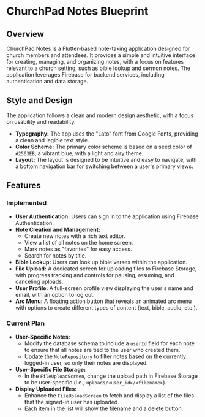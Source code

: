 
# ChurchPad Notes Blueprint

## Overview

ChurchPad Notes is a Flutter-based note-taking application designed for church members and attendees. It provides a simple and intuitive interface for creating, managing, and organizing notes, with a focus on features relevant to a church setting, such as bible lookup and sermon notes. The application leverages Firebase for backend services, including authentication and data storage.

## Style and Design

The application follows a clean and modern design aesthetic, with a focus on usability and readability.

*   **Typography:** The app uses the "Lato" font from Google Fonts, providing a clean and legible text style.
*   **Color Scheme:** The primary color scheme is based on a seed color of `#2563EB`, a vibrant blue, with a light and airy theme.
*   **Layout:** The layout is designed to be intuitive and easy to navigate, with a bottom navigation bar for switching between a user's primary views.

## Features

### Implemented

*   **User Authentication:** Users can sign in to the application using Firebase Authentication.
*   **Note Creation and Management:**
    *   Create new notes with a rich text editor.
    *   View a list of all notes on the home screen.
    *   Mark notes as "favorites" for easy access.
    *   Search for notes by title.
*   **Bible Lookup:** Users can look up bible verses within the application.
*   **File Upload:** A dedicated screen for uploading files to Firebase Storage, with progress tracking and controls for pausing, resuming, and canceling uploads.
*   **User Profile:** A full-screen profile view displaying the user's name and email, with an option to log out.
*   **Arc Menu:** A floating action button that reveals an animated arc menu with options to create different types of content (text, bible, audio, etc.).

### Current Plan

*   **User-Specific Notes:**
    *   Modify the database schema to include a `userId` field for each note to ensure that all notes are tied to the user who created them.
    *   Update the `NoteRepository` to filter notes based on the currently logged-in user, so only their notes are displayed.
*   **User-Specific File Storage:**
    *   In the `FileUploadScreen`, change the upload path in Firebase Storage to be user-specific (i.e., `uploads/<user_id>/<filename>`).
*   **Display Uploaded Files:**
    *   Enhance the `FileUploadScreen` to fetch and display a list of the files that the signed-in user has uploaded.
    *   Each item in the list will show the filename and a delete button.
